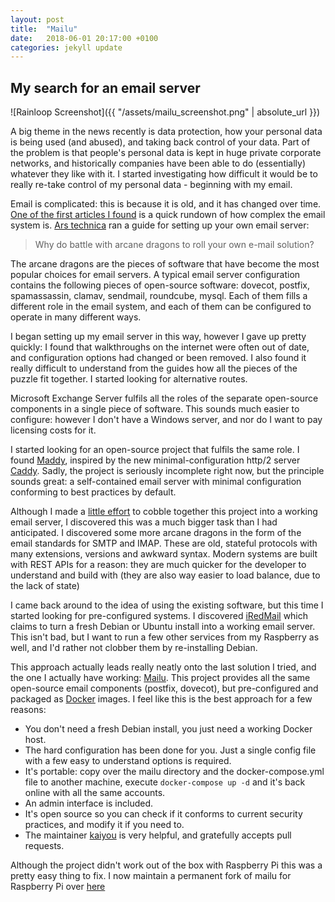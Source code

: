 ```yaml
---
layout: post
title:  "Mailu"
date:   2018-06-01 20:17:00 +0100
categories: jekyll update
---
```


## My search for an email server

![Rainloop Screenshot]({{ "/assets/mailu_screenshot.png" | absolute_url }})

A big theme in the news recently is data protection, how your personal data is being used (and abused), and taking back control of your data. Part of the problem is that people's personal data is kept in huge private corporate networks, and historically companies have been able to do (essentially) whatever they like with it. I started investigating how difficult it would be to really re-take control of my personal data - beginning with my email. 

Email is complicated: this is because it is old, and it has changed over time. [One of the first articles I found](https://www.digitalocean.com/community/tutorials/why-you-may-not-want-to-run-your-own-mail-serve) is a quick rundown of how complex the email system is. [Ars technica][ars-technica-guide] ran a guide for setting up your own email server:

>Why do battle with arcane dragons to roll your own e-mail solution?

The arcane dragons are the pieces of software that have become the most popular choices for email servers. A typical email server configuration contains the following pieces of open-source software: dovecot, postfix, spamassassin, clamav, sendmail, roundcube, mysql. Each of them fills a different role in the email system, and each of them can be configured to operate in many different ways.

I began setting up my email server in this way, however I gave up pretty quickly: I found that walkthroughs on the internet were often out of date, and configuration options had changed or been removed. I also found it really difficult to understand from the guides how all the pieces of the puzzle fit together. I started looking for alternative routes. 

Microsoft Exchange Server fulfils all the roles of the separate open-source components in a single piece of software. This sounds much easier to configure: however I don't have a Windows server, and nor do I want to pay licensing costs for it. 

I started looking for an open-source project that fulfils the same role. I found [Maddy](https://github.com/emersion/maddy), inspired by the new minimal-configuration http/2 server [Caddy][caddy]. Sadly, the project is seriously incomplete right now, but the principle sounds great: a self-contained email server with minimal configuration conforming to best practices by default.

Although I made a [little effort](https://github.com/MFAshby/gomail) to cobble together this project into a working email server, I discovered this was a much bigger task than I had anticipated. I discovered some more arcane dragons in the form of the email standards for SMTP and IMAP. These are old, stateful protocols with many extensions, versions and awkward syntax. Modern systems are built with REST APIs for a reason: they are much quicker for the developer to understand and build with (they are also way easier to load balance, due to the lack of state)

I came back around to the idea of using the existing software, but this time I started looking for pre-configured systems. I discovered [iRedMail][iredmail] which claims to turn a fresh Debian or Ubuntu install into a working email server. This isn't bad, but I want to run a few other services from my Raspberry as well, and I'd rather not clobber them by re-installing Debian.

This approach actually leads really neatly onto the last solution I tried, and the one I actually have working: [Mailu][mailu]. This project provides all the same open-source email components (postfix, dovecot), but pre-configured and packaged as [Docker][docker] images. I feel like this is the best approach for a few reasons:

* You don't need a fresh Debian install, you just need a working Docker host.
* The hard configuration has been done for you. Just a single config file with a few easy to understand options is required.
* It's portable: copy over the mailu directory and the docker-compose.yml file to another machine, execute  `docker-compose up -d` and it's back online with all the same accounts.
* An admin interface is included.
* It's open source so you can check if it conforms to current security practices, and modify it if you need to.
* The maintainer [kaiyou](https://github.com/kaiyou) is very helpful, and gratefully accepts pull requests. 

Although the project didn't work out of the box with Raspberry Pi this was a pretty easy thing to fix. I now maintain a permanent fork of mailu for Raspberry Pi over [here][mailu-rpi]

[rpi]:https://www.raspberrypi.org/
[dovecot-basic]:https://wiki.dovecot.org/BasicConfiguration
[ars-technica-guide]:https://arstechnica.com/information-technology/2014/02/how-to-run-your-own-e-mail-server-with-your-own-domain-part-1/
[golang]:https://golang.org/
[caddy]:https://caddyserver.com/
[gomail]:https://github.com/MFAshby/gomail
[emersion]:https://github.com/emersion
[maddy]:https://github.com/emersion/maddy
[caddy-forum-non-http]:https://caddy.community/t/server-types-other-than-http/65/7
[iredmail]:https://www.iredmail.org/
[mailu]:https://github.com/Mailu/Mailu
[docker]:http://docker.io/
[mailu-rpi]:https://github.com/MFAshby/mailu